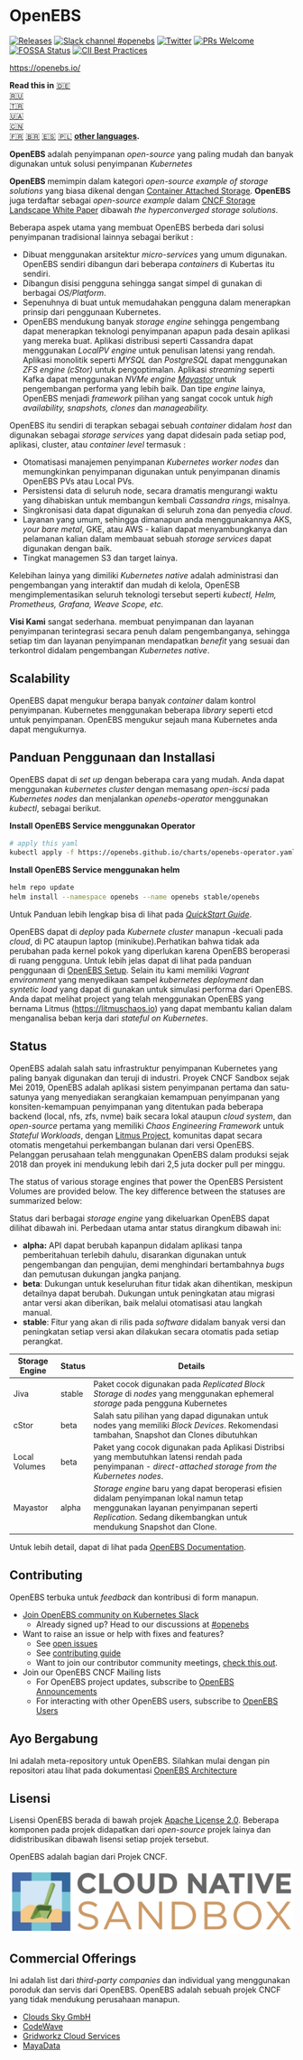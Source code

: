 # OpenEBS

[![Releases](https://img.shields.io/github/release/openebs/openebs/all.svg?style=flat-square)](https://github.com/openebs/openebs/releases)
[![Slack channel #openebs](https://img.shields.io/badge/slack-openebs-brightgreen.svg?logo=slack)](https://kubernetes.slack.com/messages/openebs)
[![Twitter](https://img.shields.io/twitter/follow/openebs.svg?style=social&label=Follow)](https://twitter.com/intent/follow?screen_name=openebs)
[![PRs Welcome](https://img.shields.io/badge/PRs-welcome-brightgreen.svg?style=flat-square)](https://github.com/openebs/openebs/blob/master/CONTRIBUTING.md)
[![FOSSA Status](https://app.fossa.com/api/projects/git%2Bgithub.com%2Fopenebs%2Fopenebs.svg?type=shield)](https://app.fossa.com/projects/git%2Bgithub.com%2Fopenebs%2Fopenebs?ref=badge_shield)
[![CII Best Practices](https://bestpractices.coreinfrastructure.org/projects/1754/badge)](https://bestpractices.coreinfrastructure.org/projects/1754)

https://openebs.io/

**Read this in**
[🇩🇪](https://github.com/openebs/openebs/blob/main/translations/README.de.md)	
[🇷🇺](https://github.com/openebs/openebs/blob/main/translations/README.ru.md)	
[🇹🇷](https://github.com/openebs/openebs/blob/main/translations/README.tr.md)	
[🇺🇦](https://github.com/openebs/openebs/blob/main/translations/README.ua.md)	
[🇨🇳](https://github.com/openebs/openebs/blob/main/translations/README.zh.md)	
[🇫🇷](https://github.com/openebs/openebs/blob/main/translations/README.fr.md)
[🇧🇷](https://github.com/openebs/openebs/blob/main/translations/README.pt-BR.md)
[🇪🇸](https://github.com/openebs/openebs/blob/main/translations/README.es.md)
[🇵🇱](https://github.com/openebs/openebs/blob/main/translations/README.pl.md)
**[other languages](https://github.com/openebs/openebs/blob/main/translations/#readme).**

**OpenEBS** adalah penyimpanan _open-source_ yang paling mudah dan banyak digunakan untuk solusi penyimpanan _Kubernetes_

**OpenEBS** memimpin dalam kategori _open-source example of storage solutions_ yang biasa dikenal dengan [Container Attached Storage](https://www.cncf.io/blog/2018/04/19/container-attached-storage-a-primer/). **OpenEBS** juga terdaftar sebagai _open-source example_ dalam [CNCF Storage Landscape White Paper](https://github.com/cncf/sig-storage/blob/master/CNCF%20Storage%20Landscape%20-%20White%20Paper.pdf) dibawah _the hyperconverged storage solutions_.

Beberapa aspek utama yang membuat OpenEBS berbeda dari solusi penyimpanan tradisional lainnya sebagai berikut :

- Dibuat menggunakan arsitektur _micro-services_ yang umum digunakan. OpenEBS sendiri dibangun dari beberapa _containers_ di Kubertas itu sendiri.
- Dibangun disisi pengguna sehingga sangat simpel di gunakan di berbagai _OS/Platform_.
- Sepenuhnya di buat untuk memudahakan pengguna dalam menerapkan prinsip dari penggunaan Kubernetes.
- OpenEBS mendukung banyak _storage engine_ sehingga pengembang dapat menerapkan teknologi penyimpanan apapun pada desain aplikasi yang mereka buat. Aplikasi distribusi seperti Cassandra dapat menggunakan _LocalPV engine_ untuk penulisan latensi yang rendah. Aplikasi monolitik seperti _MYSQL_ dan _PostgreSQL_ dapat menggunakan _ZFS engine (cStor)_ untuk pengoptimalan. Aplikasi _streaming_ seperti Kafka dapat menggunakan _NVMe engine [Mayastor](https://github.com/openebs/Mayastor)_ untuk pengembangan performa yang lebih baik. Dan tipe _engine_ lainya, OpenEBS menjadi _framework_ pilihan yang sangat cocok untuk _high availability, snapshots, clones_ dan _manageability._

OpenEBS itu sendiri di terapkan sebagai sebuah _container_ didalam _host_ dan digunakan sebagai _storage services_ yang dapat didesain pada setiap pod, aplikasi, cluster, atau _container level_ termasuk :

- Otomatisasi manajemen penyimpanan _Kubernetes worker nodes_ dan memungkinkan penyimpanan digunakan untuk penyimpanan dinamis OpenEBS PVs atau Local PVs.
- Persistensi data di seluruh node, secara dramatis mengurangi waktu yang dihabiskan untuk membangun kembali _Cassandra rings_, misalnya.
- Singkronisasi data dapat digunakan di seluruh zona dan penyedia _cloud_.
- Layanan yang umum, sehingga dimanapun anda menggunakannya AKS, _your bare metal_, GKE, atau AWS - kalian dapat menyambungkanya dan pelamanan kalian dalam membauat sebuah _storage services_ dapat digunakan dengan baik.
- Tingkat managemen S3 dan target lainya.

Kelebihan lainya yang dimiliki _Kubernetes native_ adalah administrasi dan pengembangan yang interaktif dan mudah di kelola, OpenESB mengimplementasikan seluruh teknologi tersebut seperti _kubectl, Helm, Prometheus, Grafana, Weave Scope, etc._

**Visi Kami** sangat sederhana. membuat penyimpanan dan layanan penyimpanan terintegrasi secara penuh dalam pengembanganya, sehingga setiap tim dan layanan penyimpanan mendapatkan _benefit_ yang sesuai dan terkontrol didalam pengembangan _Kubernetes native_.

## Scalability

OpenEBS dapat mengukur berapa banyak _container_ dalam kontrol penyimpanan. Kubernetes menggunakan beberapa _library_ seperti etcd untuk penyimpanan. OpenEBS mengukur sejauh mana Kubernetes anda dapat mengukurnya.

## Panduan Penggunaan dan Installasi

OpenEBS dapat di _set up_ dengan beberapa cara yang mudah. Anda dapat menggunakan _kubernetes cluster_ dengan memasang _open-iscsi_ pada _Kubernetes nodes_ dan menjalankan _openebs-operator_ menggunakan _kubectl_, sebagai berikut.

**Install OpenEBS Service menggunakan Operator**

```bash
# apply this yaml
kubectl apply -f https://openebs.github.io/charts/openebs-operator.yaml
```

**Install OpenEBS Service menggunakan helm**

```bash
helm repo update
helm install --namespace openebs --name openebs stable/openebs
```

Untuk Panduan lebih lengkap bisa di lihat pada _[QuickStart Guide](https://docs.openebs.io/docs/overview.html)_.

OpenEBS dapat di _deploy_ pada _Kubernete cluster_ manapun -kecuali pada _cloud_, di PC ataupun laptop (minikube).Perhatikan bahwa tidak ada perubahan pada kernel pokok yang diperlukan karena OpenEBS beroperasi di ruang pengguna. Untuk lebih jelas dapat di lihat pada panduan penggunaan di [OpenEBS Setup](https://docs.openebs.io/docs/overview.html). Selain itu kami memiliki _Vagrant environment_ yang menyedikaan sampel _kubernetes deployment_ dan _syntetic load_ yang dapat di gunakan untuk simulasi performa dari OpenEBS. Anda dapat melihat project yang telah menggunakan OpenEBS yang bernama Litmus (https://litmuschaos.io) yang dapat membantu kalian dalam menganalisa beban kerja dari _stateful on Kubernetes_.

## Status

OpenEBS adalah salah satu infrastruktur penyimpanan Kubernetes yang paling banyak digunakan dan teruji di industri. Proyek CNCF Sandbox sejak Mei 2019, OpenEBS adalah aplikasi sistem penyimpanan pertama dan satu-satunya yang menyediakan serangkaian kemampuan penyimpanan yang konsiten-kemampuan penyimpanan yang ditentukan pada beberapa backend (local, nfs, zfs, nvme) baik secara lokal ataupun _cloud system_, dan _open-source_ pertama yang memiliki _Chaos Engineering Framework_ untuk _Stateful Workloads_, dengan [Litmus Project](https://litmuschaos.io), komunitas dapat secara otomatis mengetahui perkembangan bulanan dari versi OpenEBS. Pelanggan perusahaan telah menggunakan OpenEBS dalam produksi sejak 2018 dan proyek ini mendukung lebih dari 2,5 juta docker pull per minggu.

The status of various storage engines that power the OpenEBS Persistent Volumes are provided below. The key difference between the statuses are summarized below:

Status dari berbagai _storage engine_ yang dikeluarkan OpenEBS dapat dilihat dibawah ini. Perbedaan utama antar status dirangkum dibawah ini:

- **alpha:** API dapat berubah kapanpun didalam aplikasi tanpa pemberitahuan terlebih dahulu, disarankan digunakan untuk pengembangan dan pengujian, demi menghindari bertambahnya _bugs_ dan pemutusan dukungan jangka panjang.
- **beta**: Dukungan untuk keseluruhan fitur tidak akan dihentikan, meskipun detailnya dapat berubah. Dukungan untuk peningkatan atau migrasi antar versi akan diberikan, baik melalui otomatisasi atau langkah manual.
- **stable**: Fitur yang akan di rilis pada _software_ didalam banyak versi dan peningkatan setiap versi akan dilakukan secara otomatis pada setiap perangkat.

| Storage Engine | Status | Details                                                                                                                                                                                                  |
| -------------- | ------ | -------------------------------------------------------------------------------------------------------------------------------------------------------------------------------------------------------- |
| Jiva           | stable | Paket cocok digunakan pada _Replicated Block Storage_ di _nodes_ yang menggunakan ephemeral _storage_ pada pengguna Kubernetes                                                                           |
| cStor          | beta   | Salah satu pilihan yang dapad digunakan untuk nodes yang memiliki _Block Devices_. Rekomendasi tambahan, Snapshot dan Clones dibutuhkan                                                                  |
| Local Volumes  | beta   | Paket yang cocok digunakan pada Aplikasi Distribsi yang membutuhkan latensi rendah pada penyimpanan - _direct-attached storage from the Kubernetes nodes_.                                               |
| Mayastor       | alpha  | _Storage engine_ baru yang dapat beroperasi efisien didalam penyimpanan lokal namun tetap menggunakan layanan penyimpanan seperti _Replication_. Sedang dikembangkan untuk mendukung Snapshot dan Clone. |

Untuk lebih detail, dapat di lihat pada [OpenEBS Documentation](https://docs.openebs.io/docs/next/quickstart.html).

## Contributing

OpenEBS terbuka untuk _feedback_ dan kontribusi di form manapun.

- [Join OpenEBS community on Kubernetes Slack](https://kubernetes.slack.com)
  - Already signed up? Head to our discussions at [#openebs](https://kubernetes.slack.com/messages/openebs/)
- Want to raise an issue or help with fixes and features?
  - See [open issues](https://github.com/openebs/openebs/issues)
  - See [contributing guide](./CONTRIBUTING.md)
  - Want to join our contributor community meetings, [check this out](./community/README.md).
- Join our OpenEBS CNCF Mailing lists
  - For OpenEBS project updates, subscribe to [OpenEBS Announcements](https://lists.cncf.io/g/cncf-openebs-announcements)
  - For interacting with other OpenEBS users, subscribe to [OpenEBS Users](https://lists.cncf.io/g/cncf-openebs-users)

## Ayo Bergabung

Ini adalah meta-repository untuk OpenEBS. Silahkan mulai dengan pin repositori atau lihat pada dokumentasi [OpenEBS Architecture](./contribute/design/README.id.md)

## Lisensi

Lisensi OpenEBS berada di bawah projek [Apache License 2.0](https://github.com/openebs/openebs/blob/master/LICENSE). Beberapa komponen pada projek didapatkan dari _open-source_ projek lainya dan didistribusikan dibawah lisensi setiap projek tersebut.

OpenEBS adalah bagian dari Projek CNCF.

[![CNCF Sandbox Project](https://raw.githubusercontent.com/cncf/artwork/master/other/cncf-sandbox/horizontal/color/cncf-sandbox-horizontal-color.png)](https://landscape.cncf.io/selected=open-ebs)

## Commercial Offerings

Ini adalah list dari _third-party companies_ dan individual yang menggunakan poroduk dan servis dari OpenEBS. OpenEBS adalah sebuah projek CNCF yang tidak mendukung perusahaan manapun.

- [Clouds Sky GmbH](https://cloudssky.com/en/)
- [CodeWave](https://codewave.eu/)
- [Gridworkz Cloud Services](https://gridworkz.com/)
- [MayaData](https://mayadata.io/)
